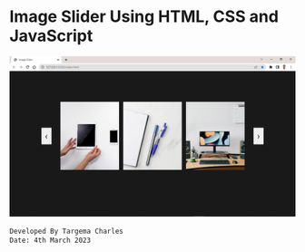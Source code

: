 # Image Slider Using HTML, CSS and JavaScript

![](./Screenshot%20(27).png)

```
Developed By Targema Charles
Date: 4th March 2023
```